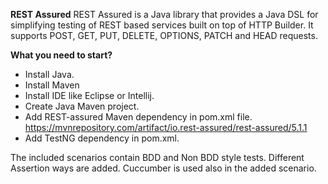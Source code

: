 **REST Assured**
REST Assured is a Java library that provides a Java DSL for simplifying testing of REST based services built on top of HTTP Builder.
It supports POST, GET, PUT, DELETE, OPTIONS, PATCH and HEAD requests.

**What you need to start?**
* Install Java.
* Install Maven
* Install IDE like Eclipse or Intellij.
* Create Java Maven project.
* Add REST-assured Maven dependency in pom.xml file. https://mvnrepository.com/artifact/io.rest-assured/rest-assured/5.1.1
* Add TestNG dependency in pom.xml.

The included scenarios contain BDD and Non BDD style tests.
Different Assertion ways are added. Cuccumber is used also in the added scenario.